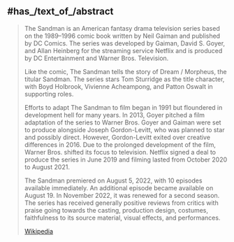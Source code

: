 ﻿---
aliases:
- "Sandman(TV series)"
---

## #has_/text_of_/abstract 

> The Sandman is an American fantasy drama television series 
> based on the 1989–1996 comic book written by Neil Gaiman and published by DC Comics. 
> The series was developed by Gaiman, David S. Goyer, and Allan Heinberg 
> for the streaming service Netflix and is produced by DC Entertainment and Warner Bros. Television. 
> 
> Like the comic, The Sandman tells the story of Dream / Morpheus, the titular Sandman. 
> The series stars Tom Sturridge as the title character, with Boyd Holbrook, Vivienne Acheampong, 
> and Patton Oswalt in supporting roles.
>
> Efforts to adapt The Sandman to film began in 1991 
> but floundered in development hell for many years. 
> In 2013, Goyer pitched a film adaptation of the series to Warner Bros. 
> Goyer and Gaiman were set to produce alongside Joseph Gordon-Levitt, 
> who was planned to star and possibly direct. 
> However, Gordon-Levitt exited over creative differences in 2016. 
> Due to the prolonged development of the film, Warner Bros. shifted its focus to television. 
> Netflix signed a deal to produce the series in June 2019 
> and filming lasted from October 2020 to August 2021.
>
> The Sandman premiered on August 5, 2022, with 10 episodes available immediately. 
> An additional episode became available on August 19. 
> In November 2022, it was renewed for a second season. 
> The series has received generally positive reviews from critics with praise going towards the casting, 
> production design, costumes, faithfulness to its source material, visual effects, and performances.
>
> [Wikipedia](https://en.wikipedia.org/wiki/The%20Sandman%20(TV%20series))


